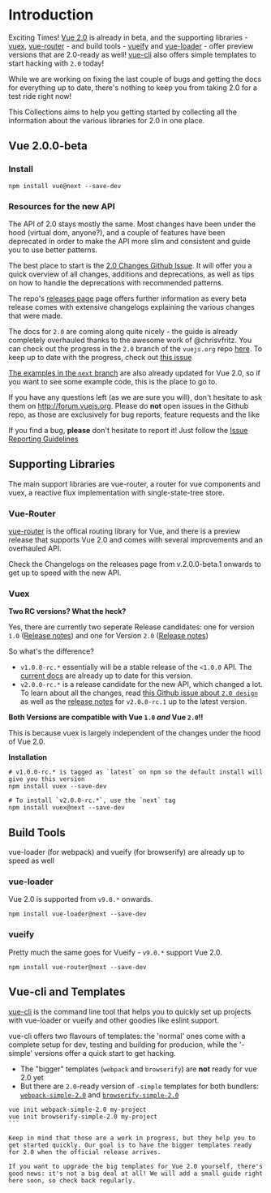 # Introduction

Exciting Times! [Vue 2.0](https://github.com/vuejs/vue/releases) is already in beta, and the supporting libraries - [vuex](#vuex), [vue-router](#vue-router) - and build tools - [vueify](#vueify) and [vue-loader](#vue-loader) - offer preview versions that are 2.0-ready as well! [vue-cli](#vue-cli) also offers simple templates to start hacking with `2.0` today!

While we are working on fixing the last couple of bugs and getting the docs for everything up to date, there's nothing to keep you from taking 2.0 for a test ride right now!

This Collections aims to help you getting started by collecting all the information about the various libraries for 2.0 in one place.

## Vue 2.0.0-beta

### Install
```
npm install vue@next --save-dev
```

### Resources for the new API

The API of 2.0 stays mostly the same. Most changes have been under the hood (virtual dom, anyone?), and a couple of features have been deprecated in order to make the API more slim and consistent and guide you to use better patterns. 

The best place to start is the [2.0 Changes Github Issue](https://github.com/vuejs/vue/issues/2873). It will offer you a quick overview of all changes, additions and deprecations, as well as tips on how to handle the deprecations with recommended patterns.

The repo's [releases page](https://github.com/vuejs/vue/releases) page offers further information as every beta release comes with extensive changelogs explaining the various changes that were made.

The docs for `2.0` are coming along quite nicely - the guide is already completely overhauled thanks to the awesome work of @chrisvfritz. You can check out the progress in the `2.0` branch of the `vuejs.org` repo [here](https://github.com/vuejs/vuejs.org/tree/2.0/src/guide). To keep up to date with the progress, check out [this issue](https://github.com/vuejs/vuejs.org/issues/319)

[The examples in the `next` branch](https://github.com/vuejs/vue/tree/next/examples) are also already updated for Vue 2.0, so if you want to see some example code, this is the place to go to.

If you have any questions left (as we are sure you will), don't hesitate to ask them on http://forum.vuejs.org. Please do **not** open issues in the Github repo, as those are exclusively for bug reports, feature requests and the like 

If you find a bug, **please** don't hesitate to report it! Just follow the [Issue Reporting Guidelines](https://github.com/vuejs/vue/blob/dev/CONTRIBUTING.md#issue-reporting-guidelines)

## Supporting Libraries

The main support libraries are vue-router, a router for vue components and vuex, a reactive flux implementation with single-state-tree store.

###  Vue-Router

[vue-router](https://github.com/vuejs/vue-router) is the offical routing library for Vue, and there is a preview release that supports Vue 2.0 and comes with several improvements and an overhauled API.

Check the Changelogs on the releases page from v.2.0.0-beta.1 onwards to get up to speed with the new API.

### Vuex

**Two RC versions? What the heck?**

Yes, there are currently two seperate Release candidates: one for version `1.0` ([Release notes](https://github.com/vuejs/vuex/releases/tag/v1.0.0-rc)) and one for Version `2.0` ([Release notes](https://github.com/vuejs/vuex/releases/tag/v2.0.0-rc.3))

So what's the difference? 

* `v1.0.0-rc.*` essentially will be a stable release of the `<1.0.0` API. The [current docs](http://vuejs.github.io/vuex/) are already up to date for this version.
* `v2.0.0-rc.*` is a release candidate for the new API, which changed a lot. To learn about all the changes, read [this Github issue about `2.0 design`](https://github.com/vuejs/vuex/issues/236) as well as the [release notes](https://github.com/vuejs/vuex/releases) for `v2.0.0-rc.1` up to the latest version.
 
**Both Versions are compatible with Vue `1.0` *and* Vue `2.0`!!**

This is because vuex is largely independent of the changes under the hood of Vue 2.0.

**Installation**
```
# v1.0.0-rc.* is tagged as `latest` on npm so the default install will give you this version
npm install vuex --save-dev

# To install `v2.0.0-rc.*`, use the `next` tag
npm install vuex@next --save-dev
```

## Build Tools

vue-loader (for webpack) and vueify (for browserify) are already up to speed as well

### vue-loader

Vue 2.0 is supported from `v9.0.*` onwards. 
```
npm install vue-loader@next --save-dev
```

### vueify

Pretty much the same goes for Vueify - `v9.0.*` support Vue 2.0.
```
npm install vue-router@next --save-dev
```

## Vue-cli and Templates

[vue-cli](https://github.com/vuejs/vuue-cli) is the command line tool that helps you to quickly set up projects with vue-loader or vueify and other goodies like eslint support.

vue-cli offers two flavours of templates: the 'normal' ones come with a complete setup for dev, testing and building for producion, while the '-simple' versions offer a quick start to get hacking.

* The "bigger" templates (`webpack` and `browserify`) are **not** ready for vue 2.0 yet
* But there are `2.0`-ready version of `-simple` templates for both bundlers: [`webpack-simple-2.0`](https://github.com/vuejs-templates/webpack-simple-2.0) and [`browserify-simple-2.0`](https://github.com/vuejs-templates/browserify-simple-2.0)
````
vue init webpack-simple-2.0 my-project
vue init browserify-simple-2.0 my-project
```

Keep in mind that those are a work in progress, but they help you to get started quickly. Our goal is to have the bigger templates ready for 2.0 when the official release arrives.

If you want to upgrade the big templates for Vue 2.0 yourself, there's good news: it's not a big deal at all! We will add a small guide right here soon, so check back regularly.